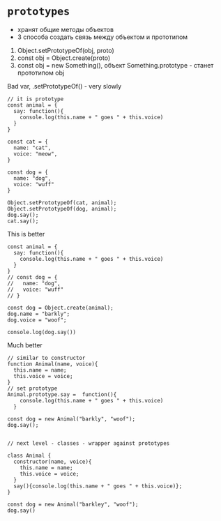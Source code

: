 `prototypes`
=

- хранят общие методы объектов
- 3 способа создать связь между объектом и прототипом
1. Object.setPrototypeOf(obj, proto)
2. const obj = Object.create(proto)
3. const obj = new Something(), объект Something.prototype - станет прототипом obj

Bad var, .setPrototypeOf() - very slowly
```
// it is prototype
const animal = {
  say: function(){
    console.log(this.name + " goes " + this.voice)
  }
}

const cat = {
  name: "cat",
  voice: "meow",
}

const dog = {
  name: "dog",
  voice: "wuff"
}

Object.setPrototypeOf(cat, animal);
Object.setPrototypeOf(dog, animal);
dog.say();
cat.say();

```

This is better
```
const animal = {
  say: function(){
    console.log(this.name + " goes " + this.voice)
  }
}
// const dog = {
//   name: "dog",
//   voice: "wuff"
// }

const dog = Object.create(animal);
dog.name = "barkly";
dog.voice = "woof";

console.log(dog.say())

```

Much better
```
// similar to constructor
function Animal(name, voice){
  this.name = name;
  this.voice = voice;
}
// set prototype
Animal.prototype.say =  function(){
    console.log(this.name + " goes " + this.voice)
  }

const dog = new Animal("barkly", "woof");
dog.say();


// next level - classes - wrapper against prototypes

class Animal {
  constructor(name, voice){
    this.name = name;
    this.voice = voice;
  }
  say(){console.log(this.name + " goes " + this.voice)};
}

const dog = new Animal("barkley", "woof");
dog.say()
```
